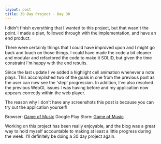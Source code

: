 ```yaml
---
layout: post
title: 30 Day Project - Day 30
---
```


I didn't finish everything that I wanted to this project, but that wasn't the point. I made a plan, followed through with the implementation, and have an end product.

There were certainly things that I could have improved upon and I might go back and touch on those things. I could have made the code a bit cleaner and modular and refactored the code to make it SOLID, but given the time constraint I'm happy with the end results.

Since the last update I've added a highlight cell animation whenever a note plays. This accomplished two of the goals in one from the previous post as the user can now see the 'step' progression. In addition, I've also resolved the previous WebGL issues I was having before and my application now appears correctly within the web player.

The reason why I don't have any screenshots this post is because you can try out the application yourself!

Browser: [Game of Music](https://zealen.github.io/GameOfMusic.html)
Google Play Store: [Game of Music](https://play.google.com/store/apps/details?id=com.ArmouredCrab.GameofMusic)

Working on this project has been really enjoyable, and the blog was a great way to hold myself accountable to making at least a little progress during the week. I'll definitely be doing a 30 day project again. 